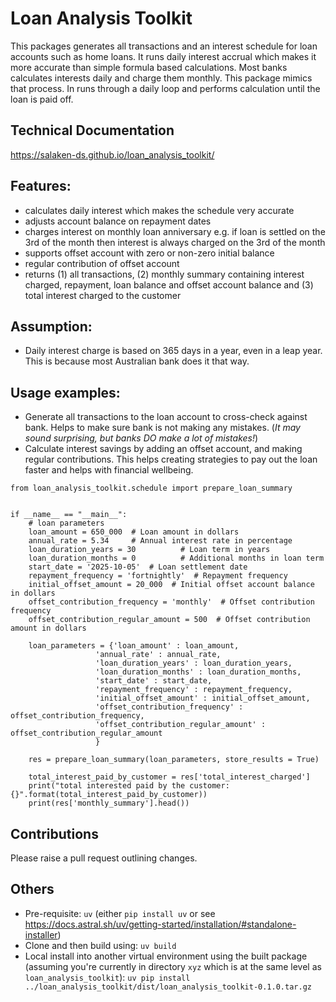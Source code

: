 
# Loan Analysis Toolkit
This packages generates all transactions and an interest schedule for loan accounts such as home loans. It runs daily interest accrual which makes it more accurate than simple formula based calculations. Most banks calculates interests daily and charge them monthly. This package mimics that process. In runs through a daily loop and performs calculation until the loan is paid off.  

## Technical Documentation
https://salaken-ds.github.io/loan_analysis_toolkit/

## Features:
- calculates daily interest which makes the schedule very accurate
- adjusts account balance on repayment dates
- charges interest on monthly loan anniversary e.g. if loan is settled on the 3rd of the month then interest is always charged on the 3rd of the month
- supports offset account with zero or non-zero initial balance
- regular contribution of offset account
- returns (1) all transactions, (2) monthly summary containing interest charged, repayment, loan balance and offset account balance and (3) total interest charged to the customer

## Assumption:
- Daily interest charge is based on 365 days in a year, even in a leap year. This is because most Australian bank does it that way.

## Usage examples:
- Generate all transactions to the loan account to cross-check against bank. Helps to make sure bank is not making any mistakes. (_It may sound surprising, but banks DO make a lot of mistakes!_)
- Calculate interest savings by adding an offset account, and making regular contributions. This helps creating strategies to pay out the loan faster and helps with financial wellbeing.

```
from loan_analysis_toolkit.schedule import prepare_loan_summary


if __name__ == "__main__":
    # loan parameters
    loan_amount = 650_000  # Loan amount in dollars
    annual_rate = 5.34     # Annual interest rate in percentage
    loan_duration_years = 30          # Loan term in years
    loan_duration_months = 0          # Additional months in loan term
    start_date = '2025-10-05'  # Loan settlement date
    repayment_frequency = 'fortnightly'  # Repayment frequency
    initial_offset_amount = 20_000  # Initial offset account balance in dollars
    offset_contribution_frequency = 'monthly'  # Offset contribution frequency
    offset_contribution_regular_amount = 500  # Offset contribution amount in dollars

    loan_parameters = {'loan_amount' : loan_amount,
                   'annual_rate' : annual_rate,
                   'loan_duration_years' : loan_duration_years,
                   'loan_duration_months' : loan_duration_months,
                   'start_date' : start_date,
                   'repayment_frequency' : repayment_frequency,
                   'initial_offset_amount' : initial_offset_amount,
                   'offset_contribution_frequency' : offset_contribution_frequency,
                   'offset_contribution_regular_amount' : offset_contribution_regular_amount
                   }

    res = prepare_loan_summary(loan_parameters, store_results = True)

    total_interest_paid_by_customer = res['total_interest_charged']
    print("total interested paid by the customer: {}".format(total_interest_paid_by_customer))
    print(res['monthly_summary'].head())
```

## Contributions
Please raise a pull request outlining changes.

## Others
- Pre-requisite: `uv` (either `pip install uv` or see https://docs.astral.sh/uv/getting-started/installation/#standalone-installer)
- Clone and then build using: `uv build`
- Local install into another virtual environment using the built package (assuming you're currently in directory `xyz` which is at the same level as `loan_analysis_toolkit`):
`uv pip install ../loan_analysis_toolkit/dist/loan_analysis_toolkit-0.1.0.tar.gz`